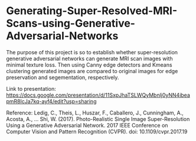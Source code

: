 # Generating-Super-Resolved-MRI-Scans-using-Generative-Adversarial-Networks
The purpose of this project is so to establish whether super-resolution generative adversarial networks can generate MRI scan images with minimal texture loss. Then using Canny edge detectors and Kmeans clustering generated images are compared to original images for edge preservation and segementation, respectively.

Link to presentation: https://docs.google.com/presentation/d/11SxpJhaTSLWQyMbnlj0yNN4ibeapmR8lcJa7kq-ayf4/edit?usp=sharing

Reference: Ledig, C., Theis, L., Huszar, F., Caballero, J., Cunningham, A., Acosta, A., … Shi, W. (2017). Photo-Realistic Single Image Super-Resolution Using a Generative Adversarial Network. 2017 IEEE Conference on Computer Vision and Pattern Recognition (CVPR). doi: 10.1109/cvpr.2017.19
